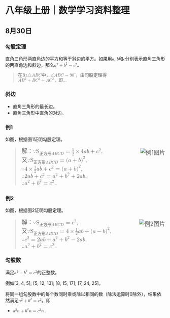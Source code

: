 <meta charset="utf-8">
<meta name="viewport" content="width=device-width, initial-scale=1">
<link href="https://cdn.jsdelivr.net/npm/bootstrap@5.1.2/dist/css/bootstrap.min.css" rel="stylesheet">
<script src="https://cdn.jsdelivr.net/npm/bootstrap@5.1.2/dist/js/bootstrap.bundle.min.js"></script>
<script src="/header.js" type="text/javascript"></script>
<link rel="stylesheet" type="text/css" href="style.css">

# 八年级上册｜数学学习资料整理

## 8月30日

### 勾股定理

直角三角形两直角边的平方和等于斜边的平方。如果用<math xmlns="http://www.w3.org/1998/Math/MathML"><mi>a</mi></math>, <math xmlns="http://www.w3.org/1998/Math/MathML"><mi>b</mi></math>和<math xmlns="http://www.w3.org/1998/Math/MathML"><mi>c</mi></math>分别表示直角三角形的两直角边和斜边，那么<math xmlns="http://www.w3.org/1998/Math/MathML"><msup><mi>a</mi><mrow><mn>2</mn></mrow></msup><mo>+</mo><msup><mi>b</mi><mrow><mn>2</mn></mrow></msup><mo>=</mo><msup><mi>c</mi><mrow><mn>2</mn></mrow></msup></math>。

<blockquote style="font-size=130%">
  <math xmlns="http://www.w3.org/1998/Math/MathML"><mtext>在Rt</mtext><mi mathvariant="normal">△</mi><mi>A</mi><mi>B</mi><mi>C</mi><mtext>中，</mtext><mi mathvariant="normal">∠</mi><mi>A</mi><mi>B</mi><mi>C</mi><mo>=</mo><msup><mn>90</mn><mrow><mo>∘</mo></mrow></msup><mtext>，由勾股定理得</mtext></math>
  <br />
  <math xmlns="http://www.w3.org/1998/Math/MathML"><mi>A</mi><msup><mi>B</mi><mn>2</mn></msup><mo>+</mo><mi>B</mi><msup><mi>C</mi><mn>2</mn></msup><mo>+</mo><mi>A</mi><msup><mi>C</mi><mn>2</mn></msup><mtext>，即…</mtext></math>
</blockquote>


### 斜边

- 直角三角形的最长边。
- 直角三角形中直角的对边。

### 例1

如图，根据图1证明勾股定理。

<blockquote style="font-size:130%">
  <img src="https://s1.ax1x.com/2022/09/02/vIHVsO.png" alt="例1图片" align="right" style="max-width:40%" />
  <math xmlns="http://www.w3.org/1998/Math/MathML"><mtext>解：</mtext><mo>∵</mo><msub><mtext>S</mtext><mrow><mtext>正方形</mtext><mi>A</mi><mi>B</mi><mi>C</mi><mi>D</mi></mrow></msub><mo>=</mo><mfrac><mn>1</mn><mn>2</mn></mfrac><mo>×</mo><mn>4</mn><mi>a</mi><mi>b</mi><mo>+</mo><msup><mi>c</mi><mn>2</mn></msup><mo>,</mo></math>
  <br />
  <math xmlns="http://www.w3.org/1998/Math/MathML"><mtext>又</mtext><mo>∵</mo><msub><mtext>S</mtext><mrow><mtext>正方形</mtext><mi>A</mi><mi>B</mi><mi>C</mi><mi>D</mi></mrow></msub><mo>=</mo><mo stretchy="false">(</mo><mi>a</mi><mo>+</mo><mi>b</mi><msup><mo stretchy="false">)</mo><mn>2</mn></msup><mo>,</mo></math>
  <br />
  <math xmlns="http://www.w3.org/1998/Math/MathML"><mo>∴</mo><mn>4</mn><mo>×</mo><mfrac><mn>1</mn><mn>2</mn></mfrac><mi>a</mi><mi>b</mi><mo>+</mo><msup><mi>c</mi><mn>2</mn></msup><mo>=</mo><mo stretchy="false">(</mo><mi>a</mi><mo>+</mo><mi>b</mi><msup><mo stretchy="false">)</mo><mn>2</mn></msup><mo>,</mo></math>
  <br />
  <math xmlns="http://www.w3.org/1998/Math/MathML"><mo>∴</mo><mn>2</mn><mi>a</mi><mi>b</mi><mo>+</mo><msup><mi>c</mi><mn>2</mn></msup><mo>=</mo><msup><mi>a</mi><mn>2</mn></msup><mo>+</mo><msup><mi>b</mi><mn>2</mn></msup><mo>+</mo><mn>2</mn><mi>a</mi><mi>b</mi><mo>,</mo></math>
  <br />
  <math xmlns="http://www.w3.org/1998/Math/MathML"><mo>∴</mo><msup><mi>a</mi><mn>2</mn></msup><mo>+</mo><msup><mi>b</mi><mn>2</mn></msup><mo>=</mo><msup><mi>c</mi><mn>2</mn></msup><mo>.</mo></math>
</blockquote>
<p style="clear:both"></p>

### 例2

如图，根据图2证明勾股定理。

<blockquote style="font-size:130%">
  <img src="https://s1.ax1x.com/2022/09/02/vIHgw4.png" alt="例2图片" align="right" style="max-width:40%" />
  <math xmlns="http://www.w3.org/1998/Math/MathML" ><mtext>解：</mtext><mo>∵</mo><msub><mtext>S</mtext><mrow><mtext>正方形</mtext><mi>A</mi><mi>B</mi><mi>C</mi><mi>D</mi></mrow></msub><mo>=</mo><msup><mi>c</mi><mn>2</mn></msup><mo>,</mo></math>
  <br />
  <math xmlns="http://www.w3.org/1998/Math/MathML"><mtext>又</mtext><mo>∵</mo><msub><mtext>S</mtext><mrow><mtext>正方形</mtext><mi>A</mi><mi>B</mi><mi>C</mi><mi>D</mi></mrow></msub><mo>=</mo><mn>4</mn><mo>×</mo><mfrac><mn>1</mn><mn>2</mn></mfrac><mi>a</mi><mi>b</mi><mo>+</mo><mo stretchy="false">(</mo><mi>a</mi><mo>−</mo><mi>b</mi><msup><mo stretchy="false">)</mo><mn>2</mn></msup><mo>,</mo></math>
  <br />
  <math xmlns="http://www.w3.org/1998/Math/MathML"><mo>∴</mo><msup><mi>c</mi><mn>2</mn></msup><mo>=</mo><mn>2</mn><mi>a</mi><mi>b</mi><mo>+</mo><msup><mi>a</mi><mn>2</mn></msup><mo>+</mo><msup><mi>b</mi><mn>2</mn></msup><mo>−</mo><mn>2</mn><mi>a</mi><mi>b</mi><mo>,</mo></math>
  <br />
  <math xmlns="http://www.w3.org/1998/Math/MathML"><mo>∴</mo><msup><mi>a</mi><mn>2</mn></msup><mo>+</mo><msup><mi>b</mi><mn>2</mn></msup><mo>=</mo><msup><mi>c</mi><mn>2</mn></msup><mo>.</mo></math>
</blockquote>

### 勾股数

满足<math xmlns="http://www.w3.org/1998/Math/MathML"><msup><mi>a</mi><mn>2</mn></msup><mo>+</mo><msup><mi>b</mi><mn>2</mn></msup><mo>=</mo><msup><mi>c</mi><mn>2</mn></msup></math>的正整数。

例如\[3, 4, 5\]; \[5, 12, 13\]; \[8, 15, 17\]; \[7, 24, 25\]。

将同一组勾股数中的每个数同时乘或除以相同的数（除法运算时0除外），结果依然满足<math xmlns="http://www.w3.org/1998/Math/MathML"><msup><mi>a</mi><mn>2</mn></msup><mo>+</mo><msup><mi>b</mi><mn>2</mn></msup><mo>=</mo><msup><mi>c</mi><mn>2</mn></msup></math>。即

- <math xmlns="http://www.w3.org/1998/Math/MathML"><msup><mi>a</mi><mn>2</mn></msup><mi>n</mi><mo>+</mo><msup><mi>b</mi><mn>2</mn></msup><mi>n</mi><mo>=</mo><msup><mi>c</mi><mn>2</mn></msup><mi>n</mi><mo>.</mo></math>
